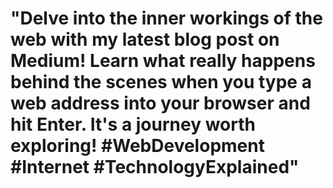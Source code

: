 # "Delve into the inner workings of the web with my latest blog post on Medium! Learn what really happens behind the scenes when you type a web address into your browser and hit Enter. It's a journey worth exploring! #WebDevelopment #Internet #TechnologyExplained"
